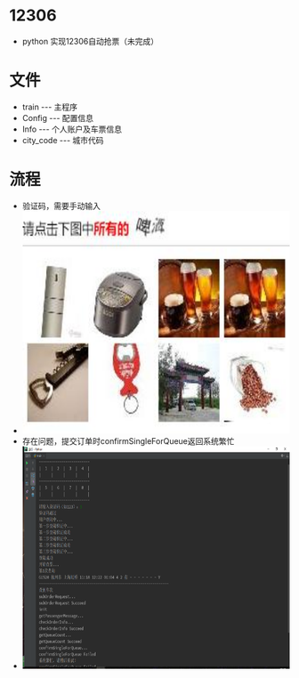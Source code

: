# 12306
- python 实现12306自动抢票（未完成）
# 文件
- train --- 主程序
- Config --- 配置信息
- Info --- 个人账户及车票信息
- city_code --- 城市代码
# 流程
- 验证码，需要手动输入
- <div align=center><img width="500" height="400" src="img.jpg"/></div>
- 存在问题，提交订单时confirmSingleForQueue返回系统繁忙
- <div align=center><img width="500" height="400" src="./picture/1.png"/></div>